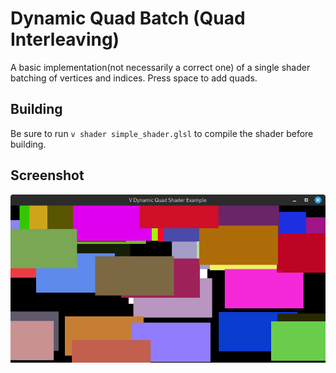 # Dynamic Quad Batch (Quad Interleaving)
A basic implementation(not necessarily a correct one) of a single shader batching of vertices and indices.
Press space to add quads.

## Building
Be sure to run `v shader simple_shader.glsl` to compile the shader before building.

## Screenshot
![alt text](https://github.com/scurty-labs/dynamic-quadbatch/blob/master/screenshot.png?raw=true "Screenshot")
